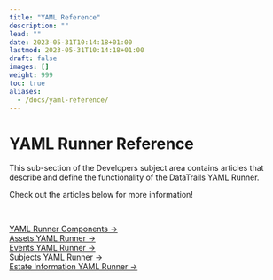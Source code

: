```yaml
---
title: "YAML Reference"
description: ""
lead: ""
date: 2023-05-31T10:14:18+01:00
lastmod: 2023-05-31T10:14:18+01:00
draft: false
images: []
weight: 999
toc: true
aliases:
  - /docs/yaml-reference/
---
```

<div class= "row justify-content-center">
    <div class="col-md-12 col-lg-10 col-xl-10">
      <h1>YAML Runner Reference</h1>
      <p>This sub-section of the Developers subject area contains articles that describe and define the functionality of the DataTrails YAML Runner.<br></p>
      <p> Check out the articles below for more information!</p><br>
      <p><a href="/developers/yaml-reference/story-runner-components/">YAML Runner Components &rarr;</a><br>
      <a href="/developers/yaml-reference/assets/">Assets YAML Runner &rarr;</a><br>
      <a href="/developers/yaml-reference/events/">Events YAML Runner &rarr;</a><br>
      <a href="/developers/yaml-reference/subjects/">Subjects YAML Runner &rarr;</a><br>
      <a href="/developers/yaml-reference/estate-info/">Estate Information YAML Runner &rarr;</a></p>
    </div>
</div>
